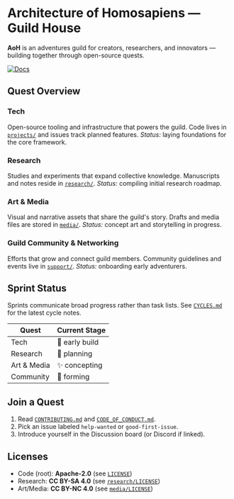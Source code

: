 # Architecture of Homosapiens — Guild House

**AoH** is an adventures guild for creators, researchers, and innovators —
building together through open-source quests.

[![Docs][docs-badge]][docs-url]

## Quest Overview

### Tech

Open-source tooling and infrastructure that powers the guild.
Code lives in [`projects/`](projects/) and issues track planned features.
_Status:_ laying foundations for the core framework.

### Research

Studies and experiments that expand collective knowledge.
Manuscripts and notes reside in [`research/`](research/).
_Status:_ compiling initial research roadmap.

### Art & Media

Visual and narrative assets that share the guild's story.
Drafts and media files are stored in [`media/`](media/).
_Status:_ concept art and storytelling in progress.

### Guild Community & Networking

Efforts that grow and connect guild members.
Community guidelines and events live in [`support/`](support/).
_Status:_ onboarding early adventurers.

## Sprint Status

Sprints communicate broad progress rather than task lists.
See [`CYCLES.md`](CYCLES.md) for the latest cycle notes.

| Quest | Current Stage |
|-------|---------------|
| Tech | 🚧 early build |
| Research | 🧭 planning |
| Art & Media | ✨ concepting |
| Community | 🌱 forming |

## Join a Quest

1. Read [`CONTRIBUTING.md`](CONTRIBUTING.md) and
   [`CODE_OF_CONDUCT.md`](CODE_OF_CONDUCT.md).
2. Pick an issue labeled `help-wanted` or `good-first-issue`.
3. Introduce yourself in the Discussion board (or Discord if linked).

## Licenses

- Code (root): **Apache-2.0** (see [`LICENSE`](LICENSE))
- Research: **CC BY-SA 4.0** (see [`research/LICENSE`](research/LICENSE))
- Art/Media: **CC BY-NC 4.0** (see [`media/LICENSE`](media/LICENSE))

[docs-badge]: https://img.shields.io/badge/docs-site-blue
[docs-url]: https://<your-username>.github.io/aoh-guild-house/

